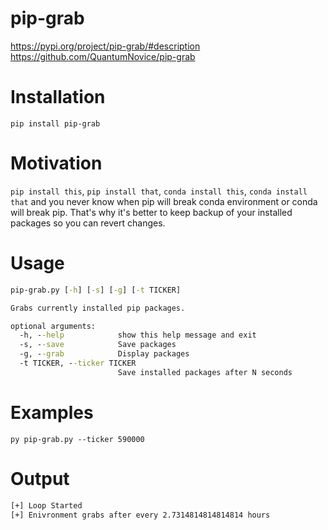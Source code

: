 # pip-grab

https://pypi.org/project/pip-grab/#description
https://github.com/QuantumNovice/pip-grab

# Installation
`pip install pip-grab`

# Motivation
`pip install this`, `pip install that`, `conda install this`, `conda install that`
and you never know when pip will break conda environment or conda will break pip.
That's why it's better to keep backup of your installed packages so you can revert
changes.


# Usage
```cmd
pip-grab.py [-h] [-s] [-g] [-t TICKER]

Grabs currently installed pip packages.

optional arguments:
  -h, --help            show this help message and exit
  -s, --save            Save packages
  -g, --grab            Display packages
  -t TICKER, --ticker TICKER
                        Save installed packages after N seconds
```


# Examples
`py pip-grab.py --ticker 590000`

# Output
```cmd
[+] Loop Started
[+] Enivronment grabs after every 2.7314814814814814 hours
```
